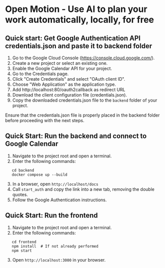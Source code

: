 # Open Motion - Use AI to plan your work automatically, locally, for free

## Quick start: Get Google Authentication API credentials.json and paste it to backend folder 

1. Go to the Google Cloud Console (https://console.cloud.google.com/).
2. Create a new project or select an existing one.
3. Enable the Google Calendar API for your project.
4. Go to the Credentials page.
5. Click "Create Credentials" and select "OAuth client ID".
6. Choose "Web Application" as the application type.
7. Add http://localhost:80/oauth2callback as redirect URL
8. Download the client configuration file (credentials.json).
9. Copy the downloaded credentials.json file to the `backend` folder of your project.


Ensure that the credentials.json file is properly placed in the backend folder before proceeding with the next steps.

## Quick Start: Run the backend and connect to Google Calendar

1. Navigate to the project root and open a terminal.
2. Enter the following commands:
```
   cd backend
   docker compose up --build
```
3. In a browser, open `http://localhost/docs`
4. Call `start_auth` and copy the link into a new tab, removing the double quotes.
5. Follow the Google Authentication instructions.

## Quick Start: Run the frontend

1. Navigate to the project root and open a terminal.
2. Enter the following commands:
```
   cd frontend
   npm install  # If not already performed
   npm start
```
3. Open `http://localhost:3000` in your browser.